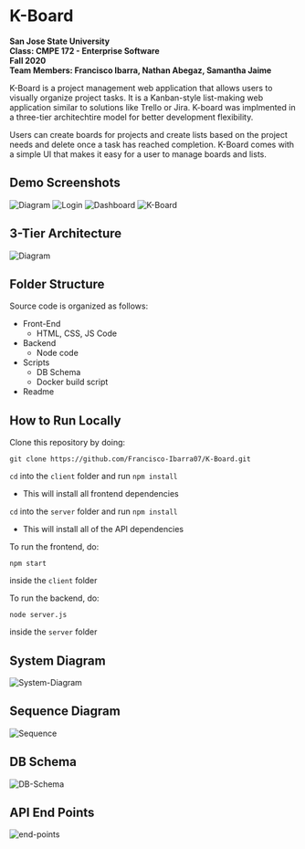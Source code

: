 # K-Board
__San Jose State University__ <br />
__Class: CMPE 172 - Enterprise Software__ <br />
__Fall 2020__ <br />
__Team Members: Francisco Ibarra, Nathan Abegaz, Samantha Jaime__ <br />

K-Board is a project management web application that allows users to visually organize project tasks. It is a Kanban-style list-making web application similar to solutions like Trello or Jira. K-board was implmented in a three-tier architechtire model for better development flexibility. <br />

Users can create boards for projects and create lists based on the project needs and delete once a task has reached completion. K-Board comes with a simple UI that makes it easy for a user to manage boards and lists. 

## Demo Screenshots 
<img src="https://i.imgur.com/Grm2WmO.png" alt="Diagram" />
<img src="https://i.imgur.com/BtxhFrk.png" alt="Login" />
<img src="https://i.imgur.com/BBjxUzF.png" alt="Dashboard" />
<img src="https://i.imgur.com/I2g36RE.png" alt="K-Board" />

## 3-Tier Architecture
<img src="https://i.imgur.com/cCUvtqG.png" alt="Diagram" />

## Folder Structure 
Source code is organized as follows: <br/>
* Front-End <br/>
  * HTML, CSS, JS Code <br/>
* Backend <br/>
  * Node code <br/>
* Scripts <br/>
  * DB Schema <br/>
  * Docker build script <br/>
* Readme

## How to Run Locally 

Clone this repository by doing:
```
git clone https://github.com/Francisco-Ibarra07/K-Board.git
```

`cd` into the `client` folder and run `npm install`
- This will install all frontend dependencies

`cd` into the `server` folder and run `npm install`
- This will install all of the API dependencies

To run the frontend, do:
```
npm start
```
inside the `client` folder

To run the backend, do:
```
node server.js
```
inside the `server` folder

## System Diagram 
<img src="https://i.imgur.com/pvmuYpE.png" alt="System-Diagram" />

## Sequence Diagram 
<img src="https://i.imgur.com/3XWlAKh.png" alt="Sequence" />


## DB Schema
<img src="https://i.imgur.com/KAYpX44.png" alt="DB-Schema" />

## API End Points 
<img src="https://i.imgur.com/And2QqY.png" alt="end-points" />
